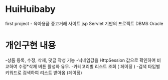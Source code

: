 # HuiHuibaby
first project - 육아용품 중고거래 사이트 
jsp Servlet 기반의 프로젝트 
DBMS  Oracle

# 개인구현 내용
-상품 등록, 수정, 삭제, 댓글 작성 기능
-닉네임값을 HttpSession 값으로 확인하여 비교하여 수정*삭제 버튼 활성화 유무.
-카테고리별 리스트 조회 ( 페이징 )
-검색 타입별 키워드로 검색하여 리스트 받아옴 (페이징)

